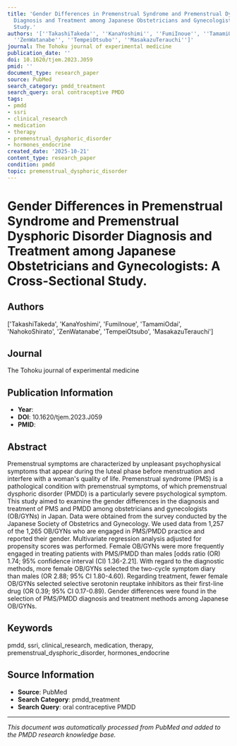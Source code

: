 ```yaml
---
title: 'Gender Differences in Premenstrual Syndrome and Premenstrual Dysphoric Disorder
  Diagnosis and Treatment among Japanese Obstetricians and Gynecologists: A Cross-Sectional
  Study.'
authors: '[''TakashiTakeda'', ''KanaYoshimi'', ''FumiInoue'', ''TamamiOdai'', ''NahokoShirato'',
  ''ZenWatanabe'', ''TempeiOtsubo'', ''MasakazuTerauchi'']'
journal: The Tohoku journal of experimental medicine
publication_date: ''
doi: 10.1620/tjem.2023.J059
pmid: ''
document_type: research_paper
source: PubMed
search_category: pmdd_treatment
search_query: oral contraceptive PMDD
tags:
- pmdd
- ssri
- clinical_research
- medication
- therapy
- premenstrual_dysphoric_disorder
- hormones_endocrine
created_date: '2025-10-21'
content_type: research_paper
condition: pmdd
topic: premenstrual_dysphoric_disorder
---
```


# Gender Differences in Premenstrual Syndrome and Premenstrual Dysphoric Disorder Diagnosis and Treatment among Japanese Obstetricians and Gynecologists: A Cross-Sectional Study.

## Authors
['TakashiTakeda', 'KanaYoshimi', 'FumiInoue', 'TamamiOdai', 'NahokoShirato', 'ZenWatanabe', 'TempeiOtsubo', 'MasakazuTerauchi']

## Journal
The Tohoku journal of experimental medicine

## Publication Information
- **Year**: 
- **DOI**: 10.1620/tjem.2023.J059
- **PMID**: 

## Abstract
Premenstrual symptoms are characterized by unpleasant psychophysical symptoms that appear during the luteal phase before menstruation and interfere with a woman's quality of life. Premenstrual syndrome (PMS) is a pathological condition with premenstrual symptoms, of which premenstrual dysphoric disorder (PMDD) is a particularly severe psychological symptom. This study aimed to examine the gender differences in the diagnosis and treatment of PMS and PMDD among obstetricians and gynecologists (OB/GYNs) in Japan. Data were obtained from the survey conducted by the Japanese Society of Obstetrics and Gynecology. We used data from 1,257 of the 1,265 OB/GYNs who are engaged in PMS/PMDD practice and reported their gender. Multivariate regression analysis adjusted for propensity scores was performed. Female OB/GYNs were more frequently engaged in treating patients with PMS/PMDD than males [odds ratio (OR) 1.74; 95% confidence interval (CI) 1.36-2.21]. With regard to the diagnostic methods, more female OB/GYNs selected the two-cycle symptom diary than males (OR 2.88; 95% CI 1.80-4.60). Regarding treatment, fewer female OB/GYNs selected selective serotonin reuptake inhibitors as their first-line drug (OR 0.39; 95% CI 0.17-0.89). Gender differences were found in the selection of PMS/PMDD diagnosis and treatment methods among Japanese OB/GYNs.

## Keywords
pmdd, ssri, clinical_research, medication, therapy, premenstrual_dysphoric_disorder, hormones_endocrine

## Source Information
- **Source**: PubMed
- **Search Category**: pmdd_treatment
- **Search Query**: oral contraceptive PMDD

---
*This document was automatically processed from PubMed and added to the PMDD research knowledge base.*
